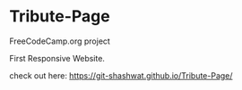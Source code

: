 # Tribute-Page
FreeCodeCamp.org project



First Responsive Website.

check out here: https://git-shashwat.github.io/Tribute-Page/
